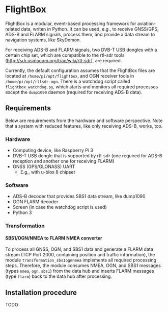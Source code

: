 # FlightBox

FlightBox is a modular, event-based processing framework for aviation-related data, writen in Python. It can be used, e.g., to receive GNSS/GPS, ADS-B and FLARM signals, process them, and provide a data stream to navigation systems, like SkyDemon.

For receiving ADS-B and FLARM signals, two DVB-T USB dongles with a certain chip set, which are compatible to the rtl-sdr tools (<http://sdr.osmocom.org/trac/wiki/rtl-sdr>), are required.

Currently, the default configuration assumes that the FlightBox files are located at `/home/pi/opt/flightbox`, and OGN receiver tools in `/home/pi/opt/rtlsdr-ogn`.  There is a watchdog script called `flightbox_watchdog.py`, which starts and monitors all required processes except the `dump1090` daemon (required for receiving ADS-B data). 

## Requirements

Below are requirements from the hardware and software perspective.  Note that a system with reduced features, like only receiving ADS-B, works, too.

### Hardware

* Computing device, like Raspberry Pi 3
* DVB-T USB dongle that is supported by rtl-sdr (one required for ADS-B reception and another one for receiving FLARM)
* GNSS (GPS/GLONASS) UART
  * E.g., with u-blox 8 chipset

### Software

* ADS-B decoder that provides SBS1 data stream, like dump1090
* OGN FLARM decoder
* Screen (in case the watchdog script is used)
* Python 3


### Transformation

#### SBS1/OGN/NMEA to FLARM NMEA converter

To process all GNSS, OGN, and SBS1 data and generate a FLARM data stream (TCP Port 2000, containing position and traffic information), the module `transformation_sbs1ognnmea` implements all required processing steps.  Therefore, the module consumes NMEA, OGN, and SBS1 messages (types `nmea`, `ogn`, `sbs1`) from the data hub and inserts FLARM messages (type `flarm`) back to the data hub after processing.

## Installation procedure

TODO
